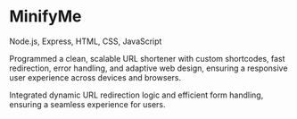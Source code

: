# MinifyMe
Node.js, Express, HTML, CSS, JavaScript

Programmed a clean, scalable URL shortener with custom shortcodes, fast redirection, error handling, and adaptive web design, ensuring a responsive user experience across devices and browsers.

Integrated dynamic URL redirection logic and efficient form handling, ensuring a seamless experience for users.
